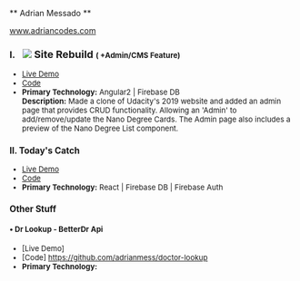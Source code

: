 
** Adrian Messado **

www.adriancodes.com


### I. <span style="margin-left: 10px;"><IMG  SRC="https://www.udacity.com/assets/iridium/images/core/header/udacity-wordmark.svg"></span> <font size="4">Site Rebuild <font/><font size="2">( +Admin/CMS Feature)<font/>

- [Live Demo](https://udacity-site-rebuild.firebaseapp.com/)
- [Code](https://github.com/adrianmess/Udacity-site-rebuild)
- **Primary Technology:** Angular2 | Firebase DB <br/>
<b>Description:</b> Made a clone of Udacity's 2019 website and added an admin page that provides CRUD functionality. Allowing an 'Admin' to add/remove/update the Nano Degree Cards. The Admin page also includes a preview of the Nano Degree List component. 

### II. Today's Catch
- [Live Demo](https://todays-catch-market.firebaseapp.com/)
- [Code](https://github.com/adrianmess/todays_catch)
- **Primary Technology:** React | Firebase DB | Firebase Auth



### Other Stuff



#### • Dr Lookup - BetterDr Api
- [Live Demo]
- [Code] https://github.com/adrianmess/doctor-lookup
- **Primary Technology:**
